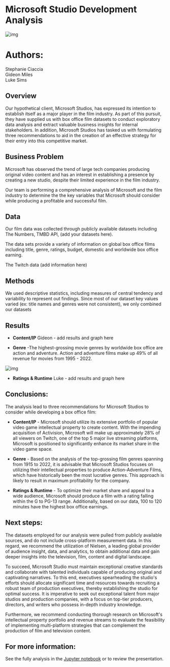 # Microsoft Studio Development Analysis

![img](https://www.inf1ntech.com/wp-content/uploads/2022/12/Microsoft-Activision-Blizzard.png)

# Authors: 

Stephanie Ciaccia
<br>
Gideon Miles
<br>
Luke Sims
<br>

## Overview

Our hypothetical client, Microsoft Studios, has expressed its intention to establish itself as a major player in the film industry. As part of this pursuit, they have supplied us with box office film datasets to conduct exploratory data analysis and extract valuable business insights for internal stakeholders. In addition, Microsoft Studios has tasked us with formulating three recommendations to aid in the creation of an effective strategy for their entry into this competitive market.

## Business Problem

Microsoft has observed the trend of large tech companies producing original video content and has an interest in establishing a presence by creating a new studio, despite their limited experience in the film industry. 

Our team is performing a comprehensive analysis of Microsoft and the film industry to determine the the key variables that Microsoft should consider while producing a profitable and successful film.


## Data

Our film data was collected through publicly available datasets including The Numbers, TMBD API, (add your datasets here). 

The data sets provide a variety of information on global box office films including title, genre, ratings, budget, domestic and worldwide box office earning. 

The Twitch data (add information here)



## Methods

We used descriptive statistics, including measures of central tendency and variability to represent out findings. Since most of our dataset key values varied (ex: title names and genres were not consistent), we only combined our datasets


## Results

- **Content/IP** Gideon - add results and graph here


- **Genre** -The highest-grossing movie genres by worldwide box office are action and adventure. Action and adventure films make up 49% of all revenue for movies from 1995 - 2022.

![img](./images/movie_genre_box_office.jpg)


- **Ratings & Runtime** Luke - add results and graph here




## Conclusions:

The analysis lead to three recommendations for Microsoft Studios to consider while developing a box office film:

- **Content/IP** - Microsoft should utilize its extensive portfolio of popular video game intellectual property to create content. With the impending acquisition of Activision, Microsoft will make up approximately 28% of all viewers on Twitch, one of the top 5 major live streaming platforms, Microsoft is positioned to significantly enhance its market share in the video game space.

- **Genre** - Based on the analysis of the top-grossing film genres spanning from 1915 to 2022, it is advisable that Microsoft Studios focuses on utilizing their intellectual properties to produce Action-Adventure Films, which have historically been the most lucrative genres. This approach is likely to result in maximum profitability for the company.

- **Ratings & Runtime** - To optimize their market share and appeal to a wide audience, Microsoft should produce a film with a rating falling within the G to PG-13 range. Additionally, based on our data, 100 to 120 minutes have the highest box office earnings. 



## Next steps:

The datasets employed for our analysis were pulled from publicly available sources, and do not include cross-platform measurement data. In this regard, we recommend the utilization of Nielsen, a leading global provider of audience insight, data, and analytics, to obtain additional data and gain deeper insights into the television, film, content and digital landscape. 

To succeed, Microsoft Studio must maintain exceptional creative standards and collaborate with talented individuals capable of producing original and captivating narratives. To this end, executives spearheading the studio's efforts should allocate significant time and resources towards recruiting a robust team of production executives, thereby establishing the studio for optimal success. It is imperative to seek out exceptional talent from major studios and production companies, with a focus on top-tier producers, directors, and writers who possess in-depth industry knowledge.

Furthermore, we recommend conducting thorough research on Microsoft's intellectual property portfolio and revenue streams to evaluate the feasibility of implementing multi-platform strategies that can complement the production of film and television content.


## For more information:

See the fully analysis in the [Jupyter notebook](https://github.com/stephcia/Microsoft_Film_Project) or to review the presentation.


